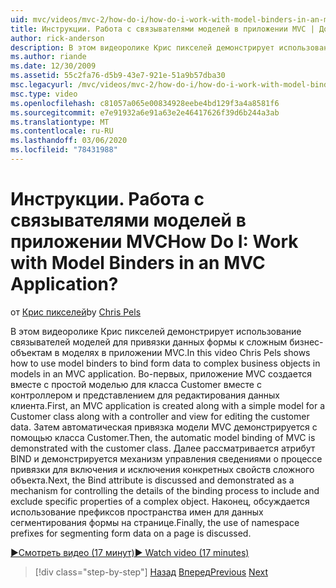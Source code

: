 ```yaml
---
uid: mvc/videos/mvc-2/how-do-i/how-do-i-work-with-model-binders-in-an-mvc-application
title: Инструкции. Работа с связывателями моделей в приложении MVC | Документы Майкрософт
author: rick-anderson
description: В этом видеоролике Крис пикселей демонстрирует использование связывателей моделей для привязки данных формы к сложным бизнес-объектам в моделях в приложении MVC. Во первых, MVC аппликат...
ms.author: riande
ms.date: 12/30/2009
ms.assetid: 55c2fa76-d5b9-43e7-921e-51a9b57dba30
msc.legacyurl: /mvc/videos/mvc-2/how-do-i/how-do-i-work-with-model-binders-in-an-mvc-application
msc.type: video
ms.openlocfilehash: c81057a065e00834928eebe4bd129f3a4a8581f6
ms.sourcegitcommit: e7e91932a6e91a63e2e46417626f39d6b244a3ab
ms.translationtype: MT
ms.contentlocale: ru-RU
ms.lasthandoff: 03/06/2020
ms.locfileid: "78431988"
---
```

# <a name="how-do-i-work-with-model-binders-in-an-mvc-application"></a><span data-ttu-id="29f3f-105">Инструкции. Работа с связывателями моделей в приложении MVC</span><span class="sxs-lookup"><span data-stu-id="29f3f-105">How Do I: Work with Model Binders in an MVC Application?</span></span>

<span data-ttu-id="29f3f-106">от [Крис пикселей](https://twitter.com/chrispels)</span><span class="sxs-lookup"><span data-stu-id="29f3f-106">by [Chris Pels](https://twitter.com/chrispels)</span></span>

<span data-ttu-id="29f3f-107">В этом видеоролике Крис пикселей демонстрирует использование связывателей моделей для привязки данных формы к сложным бизнес-объектам в моделях в приложении MVC.</span><span class="sxs-lookup"><span data-stu-id="29f3f-107">In this video Chris Pels shows how to use model binders to bind form data to complex business objects in models in an MVC application.</span></span> <span data-ttu-id="29f3f-108">Во-первых, приложение MVC создается вместе с простой моделью для класса Customer вместе с контроллером и представлением для редактирования данных клиента.</span><span class="sxs-lookup"><span data-stu-id="29f3f-108">First, an MVC application is created along with a simple model for a Customer class along with a controller and view for editing the customer data.</span></span> <span data-ttu-id="29f3f-109">Затем автоматическая привязка модели MVC демонстрируется с помощью класса Customer.</span><span class="sxs-lookup"><span data-stu-id="29f3f-109">Then, the automatic model binding of MVC is demonstrated with the customer class.</span></span> <span data-ttu-id="29f3f-110">Далее рассматривается атрибут BIND и демонстрируется механизм управления сведениями о процессе привязки для включения и исключения конкретных свойств сложного объекта.</span><span class="sxs-lookup"><span data-stu-id="29f3f-110">Next, the Bind attribute is discussed and demonstrated as a mechanism for controlling the details of the binding process to include and exclude specific properties of a complex object.</span></span> <span data-ttu-id="29f3f-111">Наконец, обсуждается использование префиксов пространства имен для данных сегментирования формы на странице.</span><span class="sxs-lookup"><span data-stu-id="29f3f-111">Finally, the use of namespace prefixes for segmenting form data on a page is discussed.</span></span>

[<span data-ttu-id="29f3f-112">&#9654;Смотреть видео (17 минут)</span><span class="sxs-lookup"><span data-stu-id="29f3f-112">&#9654; Watch video (17 minutes)</span></span>](https://channel9.msdn.com/Blogs/ASP-NET-Site-Videos/how-do-i-work-with-model-binders-in-an-mvc-application)

> [!div class="step-by-step"]
> <span data-ttu-id="29f3f-113">[Назад](how-do-i-create-a-custom-html-helper-for-an-mvc-application.md)
> [Вперед](how-do-i-use-httpverbs-attributes-in-an-mvc-application.md)</span><span class="sxs-lookup"><span data-stu-id="29f3f-113">[Previous](how-do-i-create-a-custom-html-helper-for-an-mvc-application.md)
[Next](how-do-i-use-httpverbs-attributes-in-an-mvc-application.md)</span></span>
